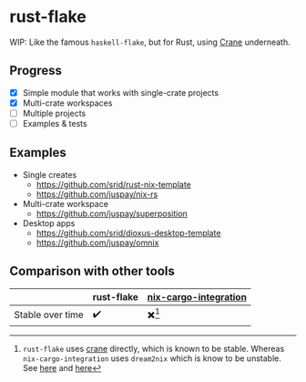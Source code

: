 # rust-flake

WIP: Like the famous `haskell-flake`, but for Rust, using [Crane](https://crane.dev/) underneath.

## Progress

- [x] Simple module that works with single-crate projects
- [x] Multi-crate workspaces
- [ ] Multiple projects
- [ ] Examples & tests

## Examples

- Single creates
    - https://github.com/srid/rust-nix-template
    - https://github.com/juspay/nix-rs
- Multi-crate workspace
    - https://github.com/juspay/superposition
- Desktop apps
    - https://github.com/srid/dioxus-desktop-template
    - https://github.com/juspay/omnix

## Comparison with other tools

| | rust-flake | [nix-cargo-integration](https://github.com/yusdacra/nix-cargo-integration) |
| --- | --- | --- |
| Stable over time | ✔️ | ✖️[^crane] |

[^crane]: `rust-flake` uses [crane](https://crane.dev/) directly, which is known to be stable. Whereas `nix-cargo-integration` uses `dream2nix` which is know to be unstable. See [here](https://matrix.to/#/!gcrYWdPsIUOFpXFDHB:matrix.org/$vJGlKFLKj4uRp-QkokK_0ISnnXHaXQ5tv7A_PcDYl7A?via=matrix.org&via=nixos.dev&via=goblin.sh) and [here](https://github.com/srid/rust-nix-template/pull/27)
